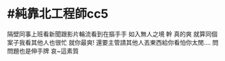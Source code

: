# #純靠北工程師cc5



隔壁同事上班看新聞跟影片輪流看到在摳手手
如入無人之境
幹 真的爽
就算同個案子我看其他人也很忙
就你最爽!
還要主管請其他人丟東西給你看怕你太閒....
問問題也是伸手牌 哀~這素質

